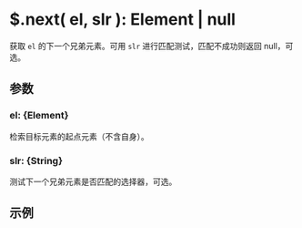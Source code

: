 # $.next( el, slr ): Element | null

获取 `el` 的下一个兄弟元素。可用 `slr` 进行匹配测试，匹配不成功则返回 null，可选。


## 参数

### el: {Element}

检索目标元素的起点元素（不含自身）。


### slr: {String}

测试下一个兄弟元素是否匹配的选择器，可选。


## 示例
